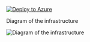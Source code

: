 [![Deploy to Azure](https://aka.ms/deploytoazurebutton)](https://portal.azure.com/#create/Microsoft.Template/uri/https%3A%2F%2Fraw.githubusercontent.com%2Fjimgodden%2FAzure_Networking_Labs%2Fmain%2FSandbox-TrafficManager%2Fsrc%2Fmain.json)


Diagram of the infrastructure

![Diagram of the infrastructure](diagram.drawio.png)
